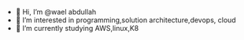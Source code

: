 - 👋 Hi, I’m @wael abdullah
- 👀 I’m interested in programming,solution architecture,devops, cloud
- 🌱 I’m currently studying AWS,linux,K8
